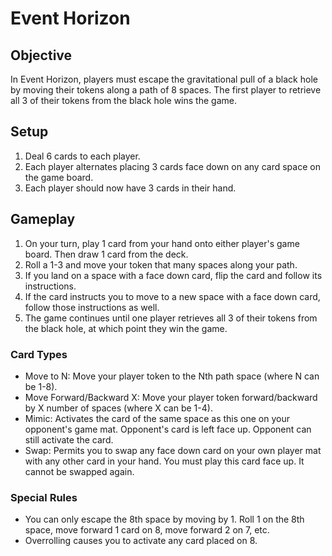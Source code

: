 # Event Horizon

## Objective
In Event Horizon, players must escape the gravitational pull of a black hole by moving their tokens along a path of 8 spaces. The first player to retrieve all 3 of their tokens from the black hole wins the game.

## Setup
1. Deal 6 cards to each player.
2. Each player alternates placing 3 cards face down on any card space on the game board.
3. Each player should now have 3 cards in their hand.

## Gameplay
1. On your turn, play 1 card from your hand onto either player's game board. Then draw 1 card from the deck.
2. Roll a 1-3 and move your token that many spaces along your path.
3. If you land on a space with a face down card, flip the card and follow its instructions.
4. If the card instructs you to move to a new space with a face down card, follow those instructions as well.
5. The game continues until one player retrieves all 3 of their tokens from the black hole, at which point they win the game.

### Card Types
- Move to N: Move your player token to the Nth path space (where N can be 1-8).
- Move Forward/Backward X: Move your player token forward/backward by X number of spaces (where X can be 1-4).
- Mimic: Activates the card of the same space as this one on your opponent's game mat. Opponent's card is left face up. Opponent can still activate the card.
- Swap: Permits you to swap any face down card on your own player mat with any other card in your hand. You must play this card face up. It cannot be swapped again.

### Special Rules
- You can only escape the 8th space by moving by 1. Roll 1 on the 8th space, move forward 1 card on 8, move forward 2 on 7, etc.
- Overrolling causes you to activate any card placed on 8.
